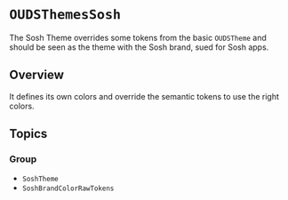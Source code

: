 # ``OUDSThemesSosh``

The Sosh Theme overrides some tokens from the basic `OUDSTheme` and should be seen as the theme with the Sosh brand, sued for Sosh apps.

## Overview

It defines its own colors and override the semantic tokens to use the right colors.

## Topics

### Group

- ``SoshTheme``
- ``SoshBrandColorRawTokens``
